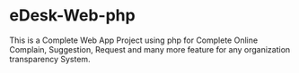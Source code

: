 # eDesk-Web-php
 This is a Complete Web App Project using php for Complete Online Complain, Suggestion, Request and many more feature for any organization transparency System.

